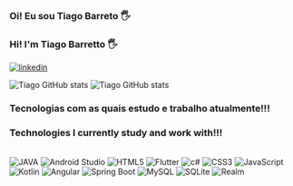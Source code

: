
### Oi! Eu sou Tiago Barreto 🖐️
### Hi! I'm Tiago Barretto 🖐️

[![linkedin](https://img.shields.io/badge/LinkedIn-0077B5?style=for-the-badge&logo=linkedin&logoColor=white)](https://www.linkedin.com/in/tiago-barreto-237734207/)


![Tiago GitHub stats](https://github-readme-stats.vercel.app/api?username=TiagoPBarreto&show_icons=true&theme=dracula)
![Tiago GitHub stats](https://github-readme-stats.vercel.app/api/top-langs/?username=TiagoPBarreto&theme=blue-green)

### Tecnologias com as quais estudo e trabalho atualmente!!!

### Technologies I currently study and work with!!!

<div style="display:inline_block"><br/>
    <img aling="center" alt= "JAVA" src="https://img.shields.io/badge/Java-ED8B00?style=for-the-badge&logo=java&logoColor=white"/>
    <img aling="center" alt= "Android Studio" src="https://img.shields.io/badge/Android-3DDC84?style=for-the-badge&logo=android&logoColor=white"/>
    <img aling="center" alt= "HTML5" src="https://img.shields.io/badge/HTML5-E34F26?style=for-the-badge&logo=html5&logoColor=white"/>
    <img aling="center" alt= "Flutter" src="https://img.shields.io/badge/Flutter-02569B?style=for-the-badge&logo=flutter&logoColor=white"/>
    <img aling="center" alt= "c#" src="https://img.shields.io/badge/C%23-239120?style=for-the-badge&logo=c-sharp&logoColor=white"/>
    <img aling="center" alt= "CSS3" src="https://img.shields.io/badge/CSS3-1572B6?style=for-the-badge&logo=css3&logoColor=white"/>
    <img aling="center" alt= "JavaScript" src="https://img.shields.io/badge/JavaScript-323330?style=for-the-badge&logo=javascript&logoColor=F7DF1E"/>
    <img aling="center" alt= "Kotlin" src="https://img.shields.io/badge/Kotlin-0095D5?&style=for-the-badge&logo=kotlin&logoColor=white"/>
    <img aling="center" alt= "Angular" src="https://img.shields.io/badge/Angular-DD0031?style=for-the-badge&logo=angular&logoColor=white"/>
     <img aling="center" alt= "Spring Boot" src="https://img.shields.io/badge/Spring-6DB33F?style=for-the-badge&logo=spring&logoColor=white"/>
     <img aling="center" alt= "MySQL" src="https://img.shields.io/badge/MySQL-005C84?style=for-the-badge&logo=mysql&logoColor=white"/>
     <img aling="center" alt= "SQLite" src="https://img.shields.io/badge/SQLite-07405E?style=for-the-badge&logo=sqlite&logoColor=white"/>
     <img aling="center" alt= "Realm" src="https://img.shields.io/badge/Realm-39477F?style=for-the-badge&logo=realm&logoColor=white"/>
</div>
